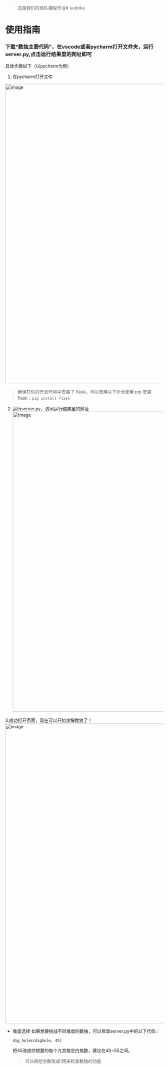 > 这是我们的结队编程作业# sudoku
# 使用指南
### 下载“数独主要代码”，在vscode或者pycharm打开文件夹，运行server.py,点击运行结果里的网址即可
具体步骤如下（以pycharm为例）

1. 在pycharm打开文件
   
<img width="960" alt="image" src="https://github.com/shoppingaaa/sudoku/assets/143972767/193ca3f0-2d07-42c1-83af-0d5b903e7734">

> 确保在你的开发环境中安装了 flask。可以使用以下命令使用 pip 安装 flask：`pip install flask`

2. 运行server.py，访问运行结果里的网址
   <img width="960" alt="image" src="https://github.com/shoppingaaa/sudoku/assets/143972767/d33ad97e-cf06-47ff-979d-c1ad4566d73e">

3.成功打开页面，现在可以开始求解数独了！
  <img width="960" alt="image" src="https://github.com/shoppingaaa/sudoku/assets/143972767/2826c09f-1587-4b23-963c-85b795d4256e">

- 难度选择
  如果想要挑战不同难度的数独，可以修改server.py中的以下代码：
  
  `dig_holes(dighole, 45)`
  
  把45改成你想要的每个九宫格空白格数，建议在40~55之间。
  
  > 可以把挖空数改成1用来检查数独的功能
  

   
